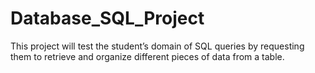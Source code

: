 # Database_SQL_Project
This project will test the student’s domain of SQL queries by requesting them to retrieve and organize different pieces of data from a table.
